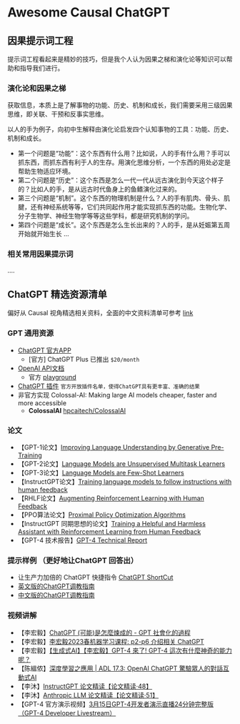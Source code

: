 

# Awesome Causal ChatGPT   


## 因果提示词工程

提示词工程看起来是精妙的技巧，但是我个人认为因果之梯和演化论等知识可以帮助和指导我们进行。


### 演化论和因果之梯

获取信息，本质上是了解事物的功能、历史、机制和成长，我们需要采用三级因果思维，即关联、干预和反事实思维。

以人的手为例子，向初中生解释由演化论启发四个认知事物的工具：功能、历史、机制和成长。
- 第一个问题是“功能”：这个东西有什么用？比如说，人的手有什么用？手可以抓东西，而抓东西有利于人的生存。用演化思维分析，一个东西的用处必定是帮助生物适应环境。
- 第二个问题是“历史”：这个东西是怎么一代一代从远古演化到今天这个样子的？比如人的手，是从远古时代鱼身上的鱼鳍演化过来的。
- 第三个问题是“机制”。这个东西的物理机制是什么？人的手有肌肉、骨头、肌腱，还有神经系统等等，它们共同起作用才能实现抓东西的功能。生物化学、分子生物学、神经生物学等等这些学科，都是研究机制的学问。
- 第四个问题是“成长”。这个东西是怎么生长出来的？人的手，是从妊娠第五周开始就开始生长 ...


### 相关常用因果提示词

.... 


## ChatGPT 精选资源清单

偏好从 Causal 视角精选相关资料，全面的中文资料清单可参考 [link](https://github.com/1587causalai/awesome-causal-ChatGPT-resource) 

### GPT 通用资源

- [ChatGPT 官方APP](https://chat.openai.com)
  - [官方] ChatGPT Plus 已推出 `$20/month`
- [OpenAI API文档](https://beta.openai.com/docs)
  - 官方 [playground](https://platform.openai.com/playground) 
- [ChatGPT 插件](https://openai.com/blog/chatgpt-plugins) `官方开放插件名单，使得ChatGPT具有更丰富、准确的结果`
- 非官方实现 Colossal-AI: Making large AI models cheaper, faster and more accessible
  - **ColossalAI** [hpcaitech/ColossalAI](https://github.com/hpcaitech/ColossalAI/tree/main/applications/ChatGPT) 
### 论文
- 【GPT-1论文】[Improving Language Understanding by Generative Pre-Training](https://cdn.openai.com/research-covers/language-unsupervised/language_understanding_paper.pdf)  
- 【GPT-2论文】[Language Models are Unsupervised Multitask Learners](https://cdn.openai.com/better-language-models/language_models_are_unsupervised_multitask_learners.pdf)  
- 【GPT-3论文】[Language Models are Few-Shot Learners](https://arxiv.org/abs/2005.14165)  
- 【InstructGPT论文】[Training language models to follow instructions with human feedback](https://arxiv.org/pdf/2203.02155.pdf)  
- 【RHLF论文】[Augmenting Reinforcement Learning with Human Feedback](https://www.cs.utexas.edu/~ai-lab/pubs/ICML_IL11-knox.pdf)  
- 【PPO算法论文】[Proximal Policy Optimization Algorithms](https://arxiv.org/abs/1707.06347) 
- 【InstructGPT 同期思想的论文】[Training a Helpful and Harmless Assistant with Reinforcement Learning from Human Feedback](https://arxiv.org/pdf/2204.05862.pdf)
- 【GPT-4 技术报告】[GPT-4 Technical Report](https://cdn.openai.com/papers/gpt-4.pdf)

### 提示样例 （更好地让ChatGPT 回答出）

- 让生产力加倍的 ChatGPT 快捷指令 [ChatGPT ShortCut](https://newzone.top/chatgpt/?tags=code)
- [英文版的ChatGPT调教指南](https://github.com/f/awesome-chatgpt-prompts)  
- [中文版的ChatGPT调教指南](https://github.com/PlexPt/awesome-chatgpt-prompts-zh)

### 视频讲解
- 【李宏毅】[ChatGPT (可能)是怎麼煉成的 - GPT 社會化的過程](https://www.bilibili.com/video/BV1U84y167i3?p=1&vd_source=71b548de6de953e10b96b6547ada83f2)   
- 【李宏毅】[李宏毅2023春机器学习课程: p2-p6 介绍相关 ChatGPT](https://www.bilibili.com/video/BV1TD4y137mP?p=2)
- 【李宏毅】[【生成式AI】【李宏毅】GPT-4 來了! GPT-4 這次有什麼神奇的能力呢？](https://www.bilibili.com/video/BV1SL411R7r1/?spm_id_from=333.337.search-card.all.click&vd_source=71b548de6de953e10b96b6547ada83f2)
- 【陈縕侬】[深度學習之應用 | ADL 17.3: OpenAI ChatGPT 驚驗眾人的對話互動式AI](https://www.bilibili.com/video/BV1U84y167i3?p=3&vd_source=71b548de6de953e10b96b6547ada83f2)  
- 【李沐】[InstructGPT 论文精读【论文精读·48】](https://www.bilibili.com/video/BV1hd4y187CR/?spm_id_from=333.788&vd_source=71b548de6de953e10b96b6547ada83f2)
- 【李沐】[Anthropic LLM 论文精读【论文精读·51】](https://www.bilibili.com/video/BV1XY411B7nM/?spm_id_from=333.999.0.0)
-  【GPT-4 官方演示视频】[3月15日GPT-4开发者演示直播24分钟完整版（GPT-4 Developer Livestream）](https://www.bilibili.com/video/BV1Qo4y1B7hJ/?spm_id_from=333.999.0.0)
